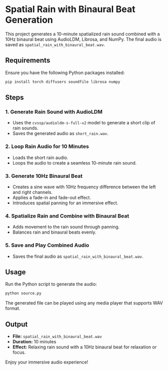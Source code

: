 # Spatial Rain with Binaural Beat Generation

This project generates a 10-minute spatialized rain sound combined with a 10Hz binaural beat using AudioLDM, Librosa, and NumPy. The final audio is saved as `spatial_rain_with_binaural_beat.wav`.

## Requirements
Ensure you have the following Python packages installed:

```bash
pip install torch diffusers soundfile librosa numpy
```

## Steps

### 1. Generate Rain Sound with AudioLDM
- Uses the `cvssp/audioldm-s-full-v2` model to generate a short clip of rain sounds.
- Saves the generated audio as `short_rain.wav`.

### 2. Loop Rain Audio for 10 Minutes
- Loads the short rain audio.
- Loops the audio to create a seamless 10-minute rain sound.

### 3. Generate 10Hz Binaural Beat
- Creates a sine wave with 10Hz frequency difference between the left and right channels.
- Applies a fade-in and fade-out effect.
- Introduces spatial panning for an immersive effect.

### 4. Spatialize Rain and Combine with Binaural Beat
- Adds movement to the rain sound through panning.
- Balances rain and binaural beats evenly.

### 5. Save and Play Combined Audio
- Saves the final audio as `spatial_rain_with_binaural_beat.wav`.

## Usage
Run the Python script to generate the audio:

```bash
python source.py
```

The generated file can be played using any media player that supports WAV format.

## Output
- **File:** `spatial_rain_with_binaural_beat.wav`
- **Duration:** 10 minutes
- **Effect:** Relaxing rain sound with a 10Hz binaural beat for relaxation or focus.

Enjoy your immersive audio experience!

